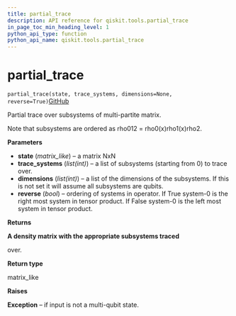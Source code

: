 ```yaml
---
title: partial_trace
description: API reference for qiskit.tools.partial_trace
in_page_toc_min_heading_level: 1
python_api_type: function
python_api_name: qiskit.tools.partial_trace
---
```


# partial\_trace

<span id="qiskit.tools.partial_trace" />

`partial_trace(state, trace_systems, dimensions=None, reverse=True)`[GitHub](https://github.com/qiskit/qiskit/tree/stable/0.14/qiskit/tools/qi/qi.py "view source code")

Partial trace over subsystems of multi-partite matrix.

Note that subsystems are ordered as rho012 = rho0(x)rho1(x)rho2.

**Parameters**

*   **state** (*matrix\_like*) – a matrix NxN
*   **trace\_systems** (*list(int)*) – a list of subsystems (starting from 0) to trace over.
*   **dimensions** (*list(int)*) – a list of the dimensions of the subsystems. If this is not set it will assume all subsystems are qubits.
*   **reverse** (*bool*) – ordering of systems in operator. If True system-0 is the right most system in tensor product. If False system-0 is the left most system in tensor product.

**Returns**

**A density matrix with the appropriate subsystems traced**

over.

**Return type**

matrix\_like

**Raises**

**Exception** – if input is not a multi-qubit state.

